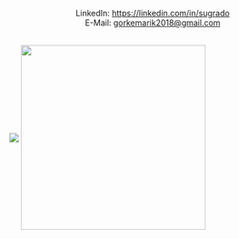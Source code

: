 <p align="center">
LinkedIn: <a href="https://linkedin.com/in/sugrado" target="blank">https://linkedin.com/in/sugrado</a><br>
E-Mail:  <a href = "mailto:gorkemarik2018@gmail.com">gorkemarik2018@gmail.com</a><br><br>
  
<a href="https://github.com/sugrado"><img align="center" src="https://github-readme-stats.vercel.app/api?username=sugrado&show_icons=true&bg_color=0d1117&text_color=c8cdd0&title_color=3366ff&icon_color=3366ff&hide_border=true"/></a>
<a href="https://github.com/sugrado"><img align="center" width="325" src="https://github-readme-stats.vercel.app/api/top-langs/?username=sugrado&bg_color=0d1117&text_color=c8cdd0&title_color=3366ff&hide_border=true&layout=compact&langs_count=10"/></a>
  
</p>
